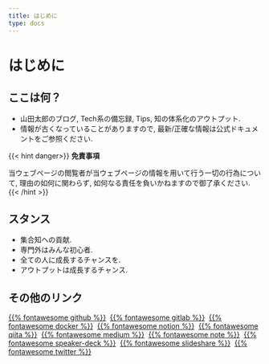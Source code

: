 ```yaml
---
title: はじめに
type: docs
---
```


# はじめに

## ここは何？
- 山田太郎のブログ, Tech系の備忘録, Tips, 知の体系化のアウトプット.
- 情報が古くなっていることがありますので, 最新/正確な情報は公式ドキュメントをご参照ください.

{{< hint danger>}}
**免責事項**

当ウェブページの閲覧者が当ウェブページの情報を用いて行う一切の行為について, 理由の如何に関わらず, 如何なる責任を負いかねますので御了承ください.
{{< /hint >}}

## スタンス
- 集合知への貢献.
- 専門外はみんな初心者.
- 全ての人に成長するチャンスを.
- アウトプットは成長するチャンス.

## その他のリンク
[{{% fontawesome github %}}](https://github.com/solareenlo)&nbsp;
[{{% fontawesome gitlab %}}](https://gitlab.com/solareenlo)&nbsp;
[{{% fontawesome docker %}}](https://hub.docker.com/u/solareenlo)&nbsp;
[{{% fontawesome notion %}}](https://notion.so/solareenlo)&nbsp;
[{{% fontawesome qiita %}}](https://qiita.com/solareenlo)&nbsp;
[{{% fontawesome medium %}}](https://medium.com/@solareenlo)&nbsp;
[{{% fontawesome note %}}](https://note.mu/solareenlo)&nbsp;
[{{% fontawesome speaker-deck %}}](https://speakerdeck.com/solareenlo/stars)&nbsp;
[{{% fontawesome slideshare %}}](https://www.slideshare.net/reenlosola/favorites)&nbsp;
[{{% fontawesome twitter %}}](https://twitter.com/solareenlo)
